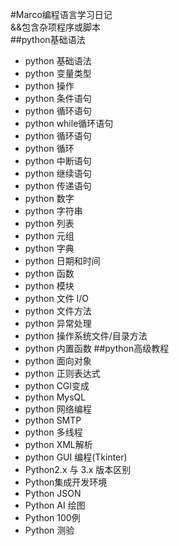 #Marco编程语言学习日记  
&&包含杂项程序或脚本  
##python基础语法  
* python 基础语法
* python 变量类型
* python 操作
* python 条件语句
* python 循环语句
* python while循环语句  
* python 循环语句
* python 循环
* python 中断语句
* python 继续语句
* python 传递语句
* python 数字
* python 字符串
* python 列表
* python 元组
* python 字典
* python 日期和时间
* python 函数
* python 模块
* python 文件 I/O
* python 文件方法
* python 异常处理
* python 操作系统文件/目录方法
* python 内置函数
##python高级教程
* python 面向对象
* python 正则表达式
* python CGI变成
* python MysQL
* python 网络编程
* python SMTP
* python 多线程
* python XML解析
* python GUI 编程(Tkinter)
* Python2.x 与 3​​.x 版本区别
* Python集成开发环境
* Python JSON
* Python AI 绘图
* Python 100例
* Python 测验
